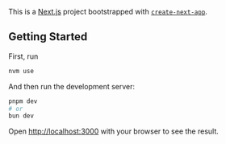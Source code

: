 This is a [Next.js](https://nextjs.org) project bootstrapped with [`create-next-app`](https://nextjs.org/docs/app/api-reference/cli/create-next-app).

## Getting Started


First, run

```bash
nvm use
```

And then run the development server:

```bash
pnpm dev
# or
bun dev
```

Open [http://localhost:3000](http://localhost:3000) with your browser to see the result.
